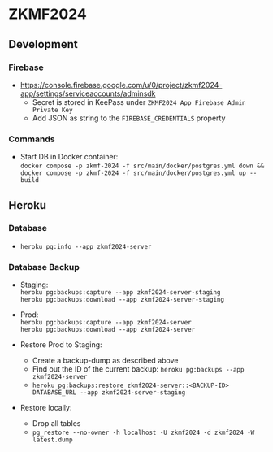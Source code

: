 # ZKMF2024

## Development

### Firebase

* https://console.firebase.google.com/u/0/project/zkmf2024-app/settings/serviceaccounts/adminsdk
    * Secret is stored in KeePass under `ZKMF2024 App Firebase Admin Private Key`
    * Add JSON as string to the `FIREBASE_CREDENTIALS` property

### Commands

* Start DB in Docker container:  
  `docker compose -p zkmf-2024 -f src/main/docker/postgres.yml down && docker compose -p zkmf-2024 -f src/main/docker/postgres.yml up --build`

## Heroku

### Database

* `heroku pg:info --app zkmf2024-server`

### Database Backup

* Staging:  
  `heroku pg:backups:capture --app zkmf2024-server-staging`  
  `heroku pg:backups:download --app zkmf2024-server-staging`
* Prod:  
  `heroku pg:backups:capture --app zkmf2024-server`  
  `heroku pg:backups:download --app zkmf2024-server`

* Restore Prod to Staging:
    * Create a backup-dump as described above
    * Find out the ID of the current backup: `heroku pg:backups --app zkmf2024-server`
    * `heroku pg:backups:restore zkmf2024-server::<BACKUP-ID> DATABASE_URL --app zkmf2024-server-staging`

* Restore locally:
    * Drop all tables
    * `pg_restore --no-owner -h localhost -U zkmf2024 -d zkmf2024 -W latest.dump`
